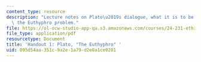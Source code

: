 ```yaml
---
content_type: resource
description: "Lecture notes on Plato\u2019s dialogue, what it is to be pious, and\
  \ the Euthyphro problem."
file: https://ol-ocw-studio-app-qa.s3.amazonaws.com/courses/24-231-ethics-fall-2009/095d54aa351c9a2e1a79d2e8a1ce0201_MIT24_231F09_lec02.pdf
file_type: application/pdf
resourcetype: Document
title: 'Handout 1: Plato, "The Euthyphro" '
uid: 095d54aa-351c-9a2e-1a79-d2e8a1ce0201
---
```

